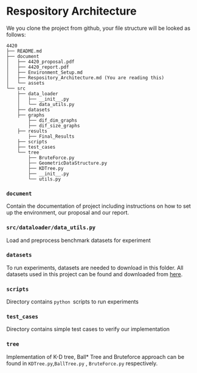 # Respository Architecture

We you clone the project from github, your file structure will be looked as follows:

```
4420
├── README.md
├── document
│   ├── 4420_proposal.pdf
│   ├── 4420_report.pdf
│   ├── Environment_Setup.md
│   ├── Respository_Architecture.md (You are reading this)
│   └── assets
└── src
    ├── data_loader
    │   ├── __init__.py
    │   └── data_utils.py
    ├── datasets
    ├── graphs
        ├── dif_dim_graphs
        ├── dif_size_graphs
    ├── results
        ├── Final_Results
    ├── scripts
    ├── test_cases
    └── tree
        ├── BruteForce.py
        ├── GeometricDataStructure.py
        ├── KDTree.py
        ├── __init__.py
        └── utils.py

```

### `document`

Contain the documentation of project including instructions on how to set up the environment, our proposal and our report.

### `src/dataloader/data_utils.py`

Load and preprocess benchmark datasets for experiment

### `datasets`

To run experiments, datasets are needed to download in this folder. All datasets used in this project can be found and downloaded from [here](https://github.com/DBAIWangGroup/nns_benchmark/tree/master/data).

### `scripts`

Directory contains `python `scripts to run experiments

### `test_cases`

Directory contains simple test cases to verify our implementation

### `tree`

Implementation of K-D tree, Ball\* Tree and Bruteforce approach can be found in `KDTree.py`,`BallTree.py` , `BruteForce.py` respectively.
